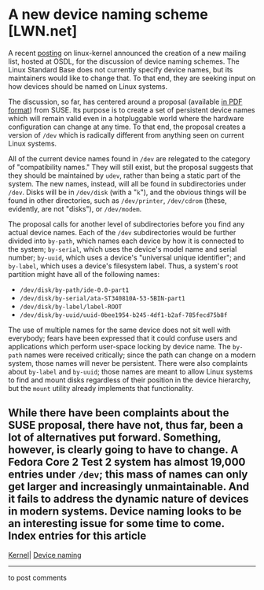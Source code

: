 # A new device naming scheme [LWN.net]

A recent [posting](http://lwn.net/Articles/79118/) on linux-kernel announced the creation of a new mailing list, hosted at OSDL, for the discussion of device naming schemes. The Linux Standard Base does not currently specify device names, but its maintainers would like to change that. To that end, they are seeking input on how devices should be named on Linux systems. 

The discussion, so far, has centered around a proposal (available [in PDF format](http://lists.osdl.org/pipermail/device_naming/attachments/20040402/1c670d44/layout-draft-0001.pdf)) from SUSE. Its purpose is to create a set of persistent device names which will remain valid even in a hotpluggable world where the hardware configuration can change at any time. To that end, the proposal creates a version of `/dev` which is radically different from anything seen on current Linux systems. 

All of the current device names found in `/dev` are relegated to the category of "compatibility names." They will still exist, but the proposal suggests that they should be maintained by `udev`, rather than being a static part of the system. The new names, instead, will all be found in subdirectories under `/dev`. Disks will be in `/dev/disk` (with a "`k`"), and the obvious things will be found in other directories, such as `/dev/printer`, `/dev/cdrom` (these, evidently, are not "disks"), or `/dev/modem`. 

The proposal calls for another level of subdirectories before you find any actual device names. Each of the `/dev` subdirectories would be further divided into `by-path`, which names each device by how it is connected to the system; `by-serial`, which uses the device's model name and serial number; `by-uuid`, which uses a device's "universal unique identifier"; and `by-label`, which uses a device's filesystem label. Thus, a system's root partition might have all of the following names: 

  * `/dev/disk/by-path/ide-0.0-part1`
  * `/dev/disk/by-serial/ata-ST340810A-53-5BIN-part1`
  * `/dev/disk/by-label/label-ROOT`
  * `/dev/disk/by-uuid/uuid-0bee1954-b245-4df1-b2af-785fecd75b8f`



The use of multiple names for the same device does not sit well with everybody; fears have been expressed that it could confuse users and applications which perform user-space locking by device name. The `by-path` names were received critically; since the path can change on a modern system, those names will never be persistent. There were also complaints about `by-label` and `by-uuid`; those names are meant to allow Linux systems to find and mount disks regardless of their position in the device hierarchy, but the `mount` utility already implements that functionality. 

While there have been complaints about the SUSE proposal, there have not, thus far, been a lot of alternatives put forward. Something, however, is clearly going to have to change. A Fedora Core 2 Test 2 system has almost 19,000 entries under `/dev`; this mass of names can only get larger and increasingly unmaintainable. And it fails to address the dynamic nature of devices in modern systems. Device naming looks to be an interesting issue for some time to come.  
Index entries for this article  
---  
[Kernel](/Kernel/Index)| [Device naming](/Kernel/Index#Device_naming)  
  


* * *

to post comments 
